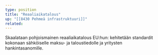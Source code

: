 ```yaml
---
type: position
title: "Reaaliaikatalous"
up: "[[8430 Pehmeä infrastruktuuri]]"
related:
---
```


Skaalataan pohjoismainen reaaliaikatalous EU:hun: kehitetään standardit kokonaan sähköiselle maksu- ja taloustiedolle ja yritysten hankintasanomille.